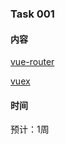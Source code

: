 ### Task 001

#### 内容

[vue-router](https://router.vuejs.org/zh/)

[vuex](https://vuex.vuejs.org/zh/guide/)

#### 时间

预计：1周

